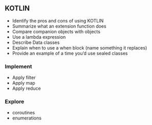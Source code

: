 ## KOTLIN

- Identify the pros and cons of using KOTLIN
- Summarize what an extension function does
- Compare companion objects with objects
- Use a lambda expression
- Describe Data classes
- Explain when to use a when block (name something it replaces)
- Provide an example of a time you’d use sealed classes


### Implement
- Apply filter
- Apply map
- Apply reduce

### Explore
- coroutines
- enumerations
